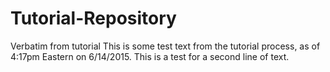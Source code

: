 # Tutorial-Repository
Verbatim from tutorial
This is some test text from the tutorial process, as of 4:17pm Eastern on 6/14/2015.
This is a test for a second line of text.
